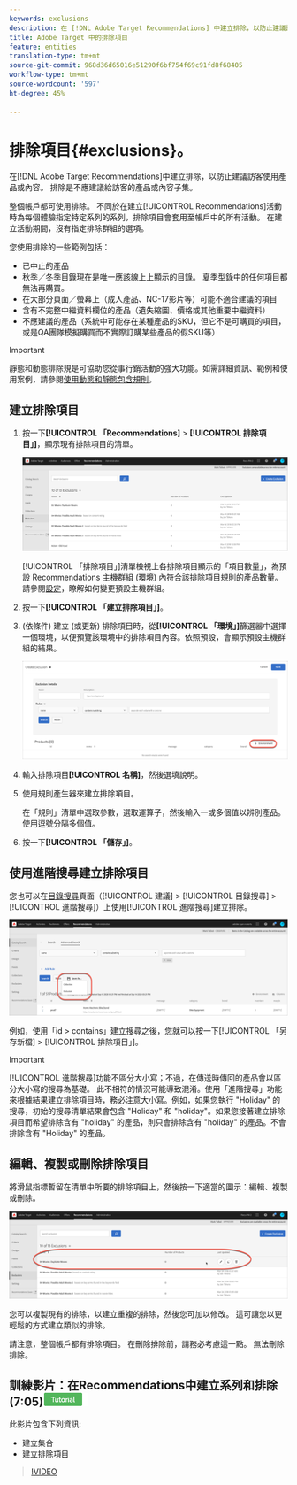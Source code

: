```yaml
---
keywords: exclusions
description: 在 [!DNL Adobe Target Recommendations] 中建立排除，以防止建議訪客使用產品或內容。
title: Adobe Target 中的排除項目
feature: entities
translation-type: tm+mt
source-git-commit: 968d36d65016e51290f6bf754f69c91fd8f68405
workflow-type: tm+mt
source-wordcount: '597'
ht-degree: 45%

---
```



# 排除項目{#exclusions}。

在[!DNL Adobe Target Recommendations]中建立排除，以防止建議訪客使用產品或內容。 排除是不應建議給訪客的產品或內容子集。

整個帳戶都可使用排除。 不同於在建立[!UICONTROL Recommendations]活動時為每個體驗指定特定系列的系列，排除項目會套用至帳戶中的所有活動。 在建立活動期間，沒有指定排除群組的選項。

您使用排除的一些範例包括：

* 已中止的產品
* 秋季／冬季目錄現在是唯一應該線上上顯示的目錄。 夏季型錄中的任何項目都無法再購買。
* 在大部分頁面／螢幕上（成人產品、NC-17影片等）可能不適合建議的項目
* 含有不完整中繼資料欄位的產品（遺失縮圖、價格或其他重要中繼資料）
* 不應建議的產品（系統中可能存在某種產品的SKU，但它不是可購買的項目，或是QA團隊模擬購買而不實際訂購某些產品的假SKU等）

>[!IMPORTANT]
>
>靜態和動態排除規是可協助您從事行銷活動的強大功能。如需詳細資訊、範例和使用案例，請參閱[使用動態和靜態包含規則](/help/c-recommendations/c-algorithms/use-dynamic-and-static-inclusion-rules.md#concept_4CB5C0FA705D4E449BD0B37B3D987F9F)。

## 建立排除項目

1. 按一下&#x200B;**[!UICONTROL 「Recommendations]** > **[!UICONTROL 排除項目」]**，顯示現有排除項目的清單。

   ![](assets/exclusions_list.png)

   [!UICONTROL 「排除項目」]清單檢視上各排除項目顯示的「項目數量」，為預設 Recommendations [主機群組](/help/administrating-target/hosts.md) (環境) 內符合該排除項目規則的產品數量。請參閱[設定](/help/c-recommendations/plan-implement.md#concept_C1E1E2351413468692D6C21145EF0B84)，瞭解如何變更預設主機群組。

1. 按一下&#x200B;**[!UICONTROL 「建立排除項目」]**。

1. (依條件) 建立 (或更新) 排除項目時，從&#x200B;**[!UICONTROL 「環境」]**&#x200B;篩選器中選擇一個環境，以便預覽該環境中的排除項目內容。依照預設，會顯示預設主機群組的結果。

   ![建立排除項目](/help/c-recommendations/c-products/assets/CreateExclusion.png)

1. 輸入排除項目&#x200B;**[!UICONTROL 名稱]**，然後選填說明。

1. 使用規則產生器來建立排除項目。

   在「規則」清單中選取參數，選取運算子，然後輸入一或多個值以辨別產品。使用逗號分隔多個值。

1. 按一下&#x200B;**[!UICONTROL 「儲存」]**。

## 使用進階搜尋建立排除項目

您也可以在[目錄搜尋](/help/c-recommendations/c-products/catalog-search.md#save-as)頁面（[!UICONTROL 建議] > [!UICONTROL 目錄搜尋] > [!UICONTROL 進階搜尋]）上使用[!UICONTROL 進階搜尋]建立排除。

![另存為對話框](/help/c-recommendations/c-products/assets/save-as.png)

例如，使用「id > contains」建立搜尋之後，您就可以按一下[!UICONTROL 「另存新檔] > [!UICONTROL 排除項目」]。

>[!IMPORTANT]
>
>[!UICONTROL 進階搜尋]功能不區分大小寫；不過，在傳送時傳回的產品會以區分大小寫的搜尋為基礎。 此不相符的情況可能導致混淆。使用「進階搜尋」功能來根據結果建立排除項目時，務必注意大小寫。例如，如果您執行 &quot;Holiday&quot; 的搜尋，初始的搜尋清單結果會包含 &quot;Holiday&quot; 和 &quot;holiday&quot;。如果您接著建立排除項目而希望排除含有 &quot;holiday&quot; 的產品，則只會排除含有 &quot;holiday&quot; 的產品。不會排除含有 &quot;Holiday&quot; 的產品。

## 編輯、複製或刪除排除項目

將滑鼠指標暫留在清單中所要的排除項目上，然後按一下適當的圖示：編輯、複製或刪除。

![排除的暫留圖示](/help/c-recommendations/c-products/assets/hover-exclusions.png)

您可以複製現有的排除，以建立重複的排除，然後您可加以修改。 這可讓您以更輕鬆的方式建立類似的排除。

請注意，整個帳戶都有排除項目。 在刪除排除前，請務必考慮這一點。 無法刪除排除。

## 訓練影片：在Recommendations中建立系列和排除(7:05)![教學課程標章](/help/assets/tutorial.png)

此影片包含下列資訊:

* 建立集合
* 建立排除項目

>[!VIDEO](https://video.tv.adobe.com/v/27689)